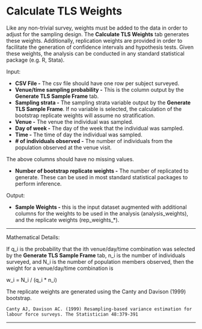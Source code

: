 # Calculate TLS Weights

Like any non-trivial survey, weights must be added to the data in order to adjust for the sampling design. The __Calculate TLS Weights__ tab generates these weights. Additionally, replication weights are provided in order to facilitate the generation of confidence intervals and hypothesis tests. Given these weights, the analysis can be conducted in any standard statistical package (e.g. R, Stata).

Input:

- **CSV File -** The csv file should have one row per subject surveyed.
- **Venue/time sampling probability -** This is the column output by the __Generate TLS Sample Frame__ tab.
- **Sampling strata -** The sampling strata variable output by the __Generate TLS Sample Frame__. If no variable is selected, the calculation of the bootstrap replicate weights will assume no stratification.
- **Venue -** The venue the individual was sampled.
- **Day of week -** The day of the week that the individual was sampled.
- **Time -** The time of day the individual was sampled.
- **# of individuals observed -** The number of individuals from the population observed at the venue visit.

The above columns should have no missing values.

- **Number of bootstrap replicate weights -** The number of replicated to generate. These can be used in most standard statistical packages to perform inference.

Output:

- **Sample Weights -** this is the input dataset augmented with additional columns for the weights to be used in the analysis (analysis_weights), and the replicate weights (rep_weights_*).

-----------
Mathematical Details:

If q_i is the probability that the ith venue/day/time combination was selected by the **Generate TLS Sample Frame** tab, n_i is the number of individuals surveyed, and N_i is the number of population members observed, then the weight for a venue/day/time combination is

w_i = N_i / (q_i * n_i)

The replicate weights are generated using the Canty and Davison (1999) bootstrap.

```
Canty AJ, Davison AC. (1999) Resampling-based variance estimation for labour force surveys. The Statistician 48:379-391
```

----------

